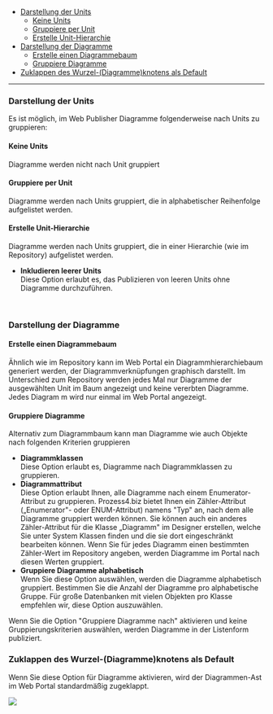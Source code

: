 -   [Darstellung der Units](#darstellung-der-units)
    -   [Keine Units](#keine-units)
    -   [Gruppiere per Unit](#gruppiere-per-unit)
    -   [Erstelle Unit-Hierarchie](#erstelle-unit-hierarchie)
-   [Darstellung der Diagramme](#darstellung-der-diagramme)
    -   [Erstelle einen Diagrammebaum](#erstelle-einen-diagrammebaum)
    -   [Gruppiere Diagramme](#gruppiere-diagramme)
-   [Zuklappen des Wurzel-(Diagramme)knotens als Default](#zuklappen-des-wurzel-diagramme-knotens-als-default)

------------------------------------------------------------------------


### Darstellung der Units

Es ist möglich, im Web Publisher Diagramme folgenderweise nach Units zu
gruppieren:

#### Keine Units

Diagramme werden nicht nach Unit gruppiert

#### Gruppiere per Unit

Diagramme werden nach Units gruppiert, die in alphabetischer Reihenfolge
aufgelistet werden.

#### Erstelle Unit-Hierarchie

Diagramme werden nach Units gruppiert, die in einer Hierarchie (wie im
Repository) aufgelistet werden.

-   **Inkludieren leerer Units**  
    Diese Option erlaubt es, das Publizieren von leeren Units ohne
    Diagramme durchzuführen.

 
### Darstellung der Diagramme

#### Erstelle einen Diagrammebaum

Ähnlich wie im Repository kann im Web Portal ein Diagrammhierarchiebaum
generiert werden, der Diagrammverknüpfungen graphisch darstellt. Im
Unterschied zum Repository werden jedes Mal nur Diagramme der
ausgewählten Unit im Baum angezeigt und keine vererbten Diagramme. Jedes
Diagram m wird nur einmal im Web Portal angezeigt.

#### Gruppiere Diagramme

Alternativ zum Diagrammbaum kann man Diagramme wie auch Objekte nach
folgenden Kriterien gruppieren

-   **Diagrammklassen**  
    Diese Option erlaubt es, Diagramme nach Diagrammklassen zu
    gruppieren.
-   **Diagrammattribut**  
    Diese Option erlaubt Ihnen, alle Diagramme nach einem
    Enumerator-Attribut zu gruppieren. Prozess4.biz bietet Ihnen ein
    Zähler-Attribut („Enumerator"- oder ENUM-Attribut) namens "Typ" an,
    nach dem alle Diagramme gruppiert werden können. Sie können auch ein
    anderes Zähler-Attribut für die Klasse „Diagramm" im Designer
    erstellen, welche Sie unter System Klassen finden und die sie dort
    eingeschränkt bearbeiten können. Wenn Sie für jedes Diagramm einen
    bestimmten Zähler-Wert im Repository angeben, werden Diagramme im
    Portal nach diesen Werten gruppiert.
-   **Gruppiere Diagramme alphabetisch**  
    Wenn Sie diese Option auswählen, werden die Diagramme alphabetisch
    gruppiert. Bestimmen Sie die Anzahl der Diagramme pro alphabetische
    Gruppe. Für große Datenbanken mit vielen Objekten pro Klasse
    empfehlen wir, diese Option auszuwählen.

Wenn Sie die Option "Gruppiere Diagramme nach" aktivieren und keine
Gruppierungskriterien auswählen, werden Diagramme in der Listenform
publiziert.

### Zuklappen des Wurzel-(Diagramme)knotens als Default

Wenn Sie diese Option für Diagramme aktivieren, wird der Diagrammen-Ast
im Web Portal standardmäßig zugeklappt.

![](//images.ctfassets.net/utx1h0gfm1om/3WyoaoJmXKaAgO6IU28SC8/eadcbdbe7b205dccc7ee56398e2bd4f0/1018429.png)


